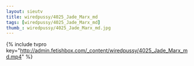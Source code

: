```yaml
--- 
layout: sieutv
title: wiredpussy/4025_Jade_Marx_md
tags: [wiredpussy/4025_Jade_Marx_md]
thumb_: wiredpussy/4025_Jade_Marx_md.jpg
---
```

{% include tvpro key="http://admin.fetishbox.com/_content/wiredpussy/4025_Jade_Marx_md.mp4" %} 
